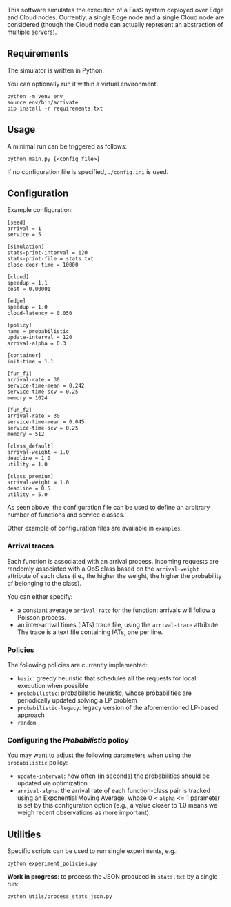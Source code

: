 This software simulates the execution of a FaaS system deployed over Edge and 
Cloud nodes.
Currently, a single Edge node and a single Cloud node are considered (though
the Cloud node can actually represent an abstraction of multiple servers).


## Requirements

The simulator is written in Python.

You can optionally run it within a virtual environment:

	python -m venv env
	source env/bin/activate
	pip install -r requirements.txt 

## Usage

A minimal run can be triggered as follows:

	python main.py [<config file>]

If no configuration file is specified, `./config.ini` is used.

## Configuration

Example configuration:

	[seed]
	arrival = 1
	service = 5

	[simulation]
	stats-print-interval = 120
	stats-print-file = stats.txt
	close-door-time = 10000

	[cloud]
	speedup = 1.1
	cost = 0.00001

	[edge]
	speedup = 1.0
	cloud-latency = 0.050

	[policy]
	name = probabilistic
	update-interval = 120
	arrival-alpha = 0.3

	[container]
	init-time = 1.1

	[fun_f1]
	arrival-rate = 30
	service-time-mean = 0.242
	service-time-scv = 0.25
	memory = 1024

	[fun_f2]
	arrival-rate = 30
	service-time-mean = 0.045
	service-time-scv = 0.25
	memory = 512

	[class_default]
	arrival-weight = 1.0
	deadline = 1.0
	utility = 1.0

	[class_premium]
	arrival-weight = 1.0
	deadline = 0.5
	utility = 5.0


As seen above, the configuration file can be used to define an arbitrary number
of functions and service classes.

Other example of configuration files are available in `examples`.

### Arrival traces

Each function is associated with an arrival process. Incoming requests
are randomly associated with a QoS class based on the `arrival-weight` attribute
of each class (i.e., the higher the weight, the higher the probability of
belonging to the class). 

You can either specify:

- a constant average `arrival-rate` for the function: arrivals will follow a
Poisson process.
- an inter-arrival times (IATs) trace file, using the `arrival-trace` attribute. The
  trace is a text file containing IATs, one per line.

### Policies

The following policies are currently implemented:

- `basic`: greedy heuristic that schedules all the requests for
  local execution when possible
- `probabilistic`: probabilistic heuristic, whose probabilities are periodically
  updated solving a LP problem
- `probabilistic-legacy`: legacy version of the aforementioned LP-based approach
- `random`

### Configuring the *Probabilistic* policy

You may want to adjust the following parameters when using the 
`probabilistic` policy:

- `update-interval`: how often (in seconds) the probabilities should be 
updated via optimization
- `arrival-alpha`: the arrival rate of each function-class pair is tracked using
an Exponential Moving Average, whose 0 < `alpha` <= 1 parameter is set by this
configuration option (e.g., a value closer to 1.0 means we weigh recent
observations as more important).

## Utilities

Specific scripts can be used to run single experiments, e.g.:

	python experiment_policies.py

**Work in progress**: to process the JSON produced in `stats.txt` by a single
run:

	python utils/process_stats_json.py
